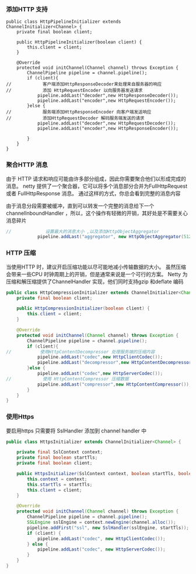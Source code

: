 ### 添加HTTP 支持

```
public class HttpPipelineInitializer extends ChannelInitializer<Channel> {
    private final boolean client;

    public HttpPipelineInitializer(boolean client) {
        this.client = client;
    }

    @Override
    protected void initChannel(Channel channel) throws Exception {
        ChannelPipeline pipeline = channel.pipeline();
        if (client){
//            客户端添加HttpResponseDecoder来处理来自服务器的响应
//            添加 HttpRequestEncoder 以向服务器发送请求
            pipeline.addLast("decoder",new HttpResponseDecoder());
            pipeline.addLast("encoder",new HttpRequestEncoder());
        }else {
//            服务端添加HttpResponseEncoder 向客户端发送响应
//            添加HttpRequestDecoder 解码服务端发送的请求
            pipeline.addLast("decoder",new HttpRequestDecoder());
            pipeline.addLast("encoder",new HttpResponseEncoder());

        }
    }
}
```

### 聚合HTTP 消息

由于 HTTP 请求和响应可能由许多部分组成，因此你需要聚合他们以形成完成的消息。 netty 提供了一个聚合器，它可以将多个消息部分合并为FullHttpRequest 或者 FullHttpResponse 消息。 通过这样的方式，你总会看到完整的消息内容

由于消息分段需要被缓冲，直到可以转发一个完整的消息给下一个channelInboundHandler ，所以，这个操作有轻微的开销，其好处是不需要关心消息碎片

```java
//             设置最大的消息大小 ,以及添加HttpObjectAggregator
            pipeline.addLast("aggregator", new HttpObjectAggregator(512 * 1024));
```

### HTTP 压缩

当使用HTTP 时，建议开启压缩功能以尽可能地减小传输数据的大小。 虽然压缩会带来一些CPU 时钟周期上的开销，但是通常来说是一个可行的方案。 Netty 为压缩和解压缩提供了ChannelHandler 实现，他们同时支持gzip 和deflate 编码

```java
public class HttpCompressionInitializer extends ChannelInitializer<Channel> {
    private final boolean client;

    public HttpCompressionInitializer(boolean client) {
        this.client = client;
    }

    @Override
    protected void initChannel(Channel channel) throws Exception {
        ChannelPipeline pipeline = channel.pipeline();
        if (client){
//           使用HttpContentDecompressor 处理服务端的压缩内容
            pipeline.addLast("codec",new HttpClientCodec());
            pipeline.addLast("decompressor",new HttpContentDecompressor());
        }else {
            pipeline.addLast("codec",new HttpServerCodec());
//            使用 HttpContentCompressor 压缩数据
            pipeline.addLast("compressor",new HttpContentCompressor());
        }
    }
}
```

### 使用Https

要启用https  只需要将 SslHandler 添加到 channel handler 中

```java
public class HttpsInitializer extends ChannelInitializer<Channel> {

    private final SslContext context;
    private final boolean startTls;
    private final boolean client;

    public HttpsInitializer(SslContext context, boolean startTls, boolean client) {
        this.context = context;
        this.startTls = startTls;
        this.client = client;
    }

    @Override
    protected void initChannel(Channel channel) throws Exception {
        ChannelPipeline pipeline = channel.pipeline();
        SSLEngine sslEngine = context.newEngine(channel.alloc());
        pipeline.addFirst("ssl", new SslHandler(sslEngine, startTls));
        if (client) {
            pipeline.addLast("codec", new HttpClientCodec());
        } else {
            pipeline.addLast("codec", new HttpServerCodec());
        }
    }
}
```

